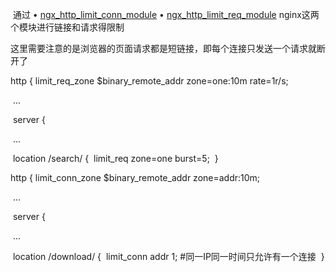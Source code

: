 ​         通过
• [ngx_http_limit_conn_module](http://nginx.org/en/docs/http/ngx_http_limit_conn_module.html)
• [ngx_http_limit_req_module](http://nginx.org/en/docs/http/ngx_http_limit_req_module.html) 
nginx这两个模块进行链接和请求得限制

这里需要注意的是浏览器的页面请求都是短链接，即每个连接只发送一个请求就断开了

http {
    limit_req_zone $binary_remote_addr zone=one:10m rate=1r/s;

​    ...

​    server {

​        ...

​        location /search/ {
​            limit_req zone=one burst=5;
​        }


http {
    limit_conn_zone $binary_remote_addr zone=addr:10m;

​    ...

​    server {

​        ...

​        location /download/ {
​            limit_conn addr 1; #同一IP同一时间只允许有一个连接
​        }